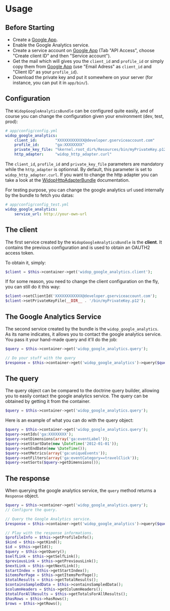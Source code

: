 # Usage

## Before Starting

 * Create a [Google App](http://code.google.com/apis/console).
 * Enable the Google Analytics service.
 * Create a service account on [Google App](http://code.google.com/apis/console) (Tab "API Access", choose
   "Create client ID" and then "Service account").
 * Get the mail which will gives you the `client_id` and `profile_id` or simply copy them from
   [Google App](http://code.google.com/apis/console) (use "Email Adress" as `client_id` and "Client ID" as your
   `profile_id`).
 * Download the private key and put it somewhere on your server (for instance, you can put it in `app/bin/`).

## Configuration

The `WidopGoogleAnalyticsBundle` can be configured quite easily, and of course you can change the configuration given
your environment (dev, test, prod):

``` yaml
# app/config/config.yml
widop_google_analytics:
    client_id:        "XXXXXXXXXXXX@developer.gserviceaccount.com"
    profile_id:       "ga:XXXXXXXX"
    private_key_file: "%kernel.root_dir%/Resources/bin/myPrivateKey.p12"
    http_adapter:     "widop_http_adapter.curl"
```

The `client_id`, `profile_id` and `private_key_file` parameters are mandatory while the `http_adapter` is optionnal.
By default, this parameter is set to `widop_http_adapter.curl`. If you want to change the http adapter you can take a
look at the [WidopHttpAdapterBundle](https://github.com/widop/WidopHttpAdapterBundle) documentation.

For testing purpose, you can change the google analytics url used internally by the bundle to fetch you datas:

``` yaml
# app/config/config_test.yml
widop_google_analytics:
    service_url: http://your-own-url
```

## The client

The first service created by the `WidopGoogleAnalyticsBundle` is the **client**. It contains the previous configuration
and is used to obtain an OAUTH2 access token.

To obtain it, simply:

``` php
$client = $this->container->get('widop_google_analytics.client');
```

If for some reason, you need to change the client configuration on the fly, you can still do it this way:

``` php
$client->setClientId('XXXXXXXXXXXX@developer.gserviceaccount.com');
$client->setPrivateKeyFile(__DIR__ . '/bin/myPrivateKey.p12');
```

## The Google Analytics Service

The second service created by the bundle is the `widop_google_analytics`. As its name indicates, it allows you to
contact the google analytics service. You pass it your hand-made query and it'll do the job:

``` php
$query = $this->container->get('widop_google_analytics.query');

// Do your stuff with the query
$response = $this->container->get('widop_google_analytics')->query($query);
```

## The query

The query object can be compared to the doctrine query builder, allowing you to easily contact the google analytics
service. The query can be obtained by getting it from the container.

``` php
$query = $this->container->get('widop_google_analytics.query');
```

Here is an example of what you can do with the query object:

``` php
$query = $this->container->get('widop_google_analytics.query');
$query->setIds('ga:XXXXXXXX');
$query->setDimensions(array('ga:eventLabel'));
$query->setStartDate(new \DateTime('2012-01-01'));
$query->setEndDate(new \DateTime());
$query->setMetrics(array('ga:uniqueEvents'));
$query->setFilters(array('ga:eventCategory==travelClick'));
$query->setSorts($query->getDimensions());
```

## The response

When querying the google analytics service, the `query` method returns a `Response` object.

``` php
$query = $this->container->get('widop_google_analytics.query');
// Configure the query.

// Query the Google Analytics service.
$response = $this->container->get('widop_google_analytics')->query($query);

// Play with the response informations.
$profileInfo = $this->getProfileInfo();
$kind = $this->getKind();
$id = $this->getId();
$query = $this->getQuery();
$selfLink = $this->getSelfLink();
$previousLink = $this->getPreviousLink();
$nextLink = $this->getNextLink();
$startIndex = $this->getStartIndex();
$itemsPerPage = $this->getItemsPerPage();
$totalResults = $this->getTotalResults();
$containsSampledData = $this->containsSampledData();
$columnHeaders = $this->getColumnHeaders();
$totalForAllResults = $this->getTotalsForAllResults();
$hasRows = $this->hasRows();
$rows = $this->getRows();
```
